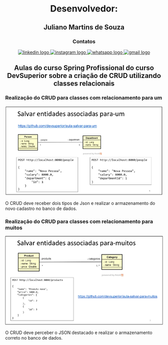 <div align="center">

# Desenvolvedor:

## Juliano Martins de Souza

### Contatos

  <a href="https://www.linkedin.com/in/julianomarthins/" target="_blank">
    <img src="https://raw.githubusercontent.com/maurodesouza/profile-readme-generator/master/src/assets/icons/social/linkedin/default.svg" width="52" height="40" alt="linkedin logo"  />
  </a>
  <a href="https://www.instagram.com/poa.martins/" target="_blank">
    <img src="https://raw.githubusercontent.com/maurodesouza/profile-readme-generator/master/src/assets/icons/social/instagram/default.svg" width="52" height="40" alt="instagram logo"  />
  </a>
  <a href="https://wa.me/5551996440559" target="_blank">
    <img src="https://raw.githubusercontent.com/maurodesouza/profile-readme-generator/master/src/assets/icons/social/whatsapp/default.svg" width="52" height="40" alt="whatsapp logo"  />
  </a>
  <a href="mailto:julianopoamartins@gmail.com" target="_blank">
    <img src="https://raw.githubusercontent.com/maurodesouza/profile-readme-generator/master/src/assets/icons/social/gmail/default.svg" width="52" height="40" alt="gmail logo"  />
  </a>



## Aulas do curso Spring Profissional do curso DevSuperior sobre a criação de CRUD utilizando classes relacionais

</div>

### Realização do CRUD para classes com relacionamento para um

![UMLparaUm.png](img/UMLparaUm.png)

O CRUD deve receber dois tipos de Json e realizar o armazenamento do novo
cadastro no banco de dados.

### Realização do CRUD para classes com relacionamento para muitos

![UMLparaMuitos.png](img/UMLparaMuitos.png)

O CRUD deve perceber o JSON destacado e realizar o armazenamento correto
no banco de dados.